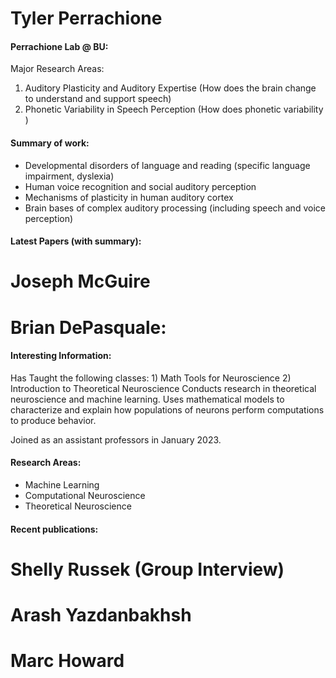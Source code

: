 # Tyler Perrachione
#### Perrachione Lab @ BU:
Major Research Areas:
1) Auditory Plasticity and Auditory Expertise (How does the brain change to understand and support speech)
2) Phonetic Variability in Speech Perception (How does phonetic variability )

#### Summary of work:
* Developmental disorders of language and reading (specific language impairment, dyslexia)
* Human voice recognition and social auditory perception
* Mechanisms of plasticity in human auditory cortex
* Brain bases of complex auditory processing (including speech and voice perception)
#### Latest Papers (with summary):


# Joseph McGuire

# Brian DePasquale:
#### Interesting Information:
Has Taught the following classes:
	1) Math Tools for Neuroscience
	2) Introduction to Theoretical Neuroscience
Conducts research in theoretical neuroscience and machine learning. Uses mathematical models to characterize and explain how populations of neurons perform computations to produce behavior.

Joined as an assistant professors in January 2023.

#### Research Areas:
* Machine Learning
* Computational Neuroscience
* Theoretical Neuroscience

#### Recent publications:



# Shelly Russek (Group Interview)

# Arash Yazdanbakhsh

# Marc Howard
